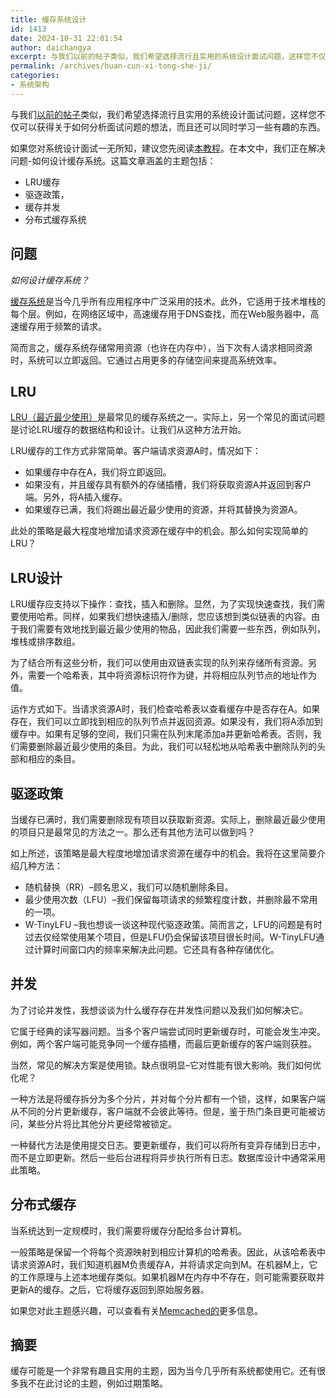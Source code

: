 ```yaml
---
title: 缓存系统设计
id: 1413
date: 2024-10-31 22:01:54
author: daichangya
excerpt: 与我们以前的帖子类似，我们希望选择流行且实用的系统设计面试问题，这样您不仅可以获得关于如何分析面试问题的想法，而且还可以同时学习一些有趣的东西。如果您对系统设计面试一无所知，建议您先阅读本教程。在本文中，我们正在解决问题-如何设计缓存系统。这篇文章涵盖的主题包括：LRU缓存驱逐政策，缓存并发分布式缓
permalink: /archives/huan-cun-xi-tong-she-ji/
categories:
- 系统架构
---
```


与我们[以前的帖子](http://blog.gainlo.co/index.php/category/system-design-interview-questions/)类似，我们希望选择流行且实用的系统设计面试问题，这样您不仅可以获得关于如何分析面试问题的想法，而且还可以同时学习一些有趣的东西。

如果您对系统设计面试一无所知，建议您先阅读[本教程](https://blog.jsdiff.com/archives/8-things-you-need-to-know-before-system-design-interviews/)。在本文中，我们正在解决问题-如何设计缓存系统。这篇文章涵盖的主题包括：

*   LRU缓存
*   驱逐政策，
*   缓存并发
*   分布式缓存系统

问题
--

_如何设计缓存系统？_

[缓存系统](https://en.wikipedia.org/wiki/Cache_(computing))是当今几乎所有应用程序中广泛采用的技术。此外，它适用于技术堆栈的每个层。例如，在网络区域中，高速缓存用于DNS查找，而在Web服务器中，高速缓存用于频繁的请求。

简而言之，缓存系统存储常用资源（也许在内存中），当下次有人请求相同资源时，系统可以立即返回。它通过占用更多的存储空间来提高系统效率。

LRU
---

[LRU（最近最少使用）](https://en.wikipedia.org/wiki/Cache_algorithms#LRU)是最常见的缓存系统之一。实际上，另一个常见的面试问题是讨论LRU缓存的数据结构和设计。让我们从这种方法开始。

LRU缓存的工作方式非常简单。客户端请求资源A时，情况如下：

*   如果缓存中存在A，我们将立即返回。
*   如果没有，并且缓存具有额外的存储插槽，我们将获取资源A并返回到客户端。另外，将A插入缓存。
*   如果缓存已满，我们将踢出最近最少使用的资源，并将其替换为资源A。

此处的策略是最大程度地增加请求资源在缓存中的机会。那么如何实现简单的LRU？

LRU设计
-----

LRU缓存应支持以下操作：查找，插入和删除。显然，为了实现快速查找，我们需要使用哈希。同样，如果我们想快速插入/删除，您应该想到类似链表的内容。由于我们需要有效地找到最近最少使用的物品，因此我们需要一些东西，例如队列，堆栈或排序数组。

为了结合所有这些分析，我们可以使用由双链表实现的队列来存储所有资源。另外，需要一个哈希表，其中将资源标识符作为键，并将相应队列节点的地址作为值。

运作方式如下。当请求资源A时，我们检查哈希表以查看缓存中是否存在A。如果存在，我们可以立即找到相应的队列节点并返回资源。如果没有，我们将A添加到缓存中。如果有足够的空间，我们只需在队列末尾添加a并更新哈希表。否则，我们需要删除最近最少使用的条目。为此，我们可以轻松地从哈希表中删除队列的头部和相应的条目。

驱逐政策
----

当缓存已满时，我们需要删除现有项目以获取新资源。实际上，删除最近最少使用的项目只是最常见的方法之一。那么还有其他方法可以做到吗？

如上所述，该策略是最大程度地增加请求资源在缓存中的机会。我将在这里简要介绍几种方法：

*   随机替换（RR）–顾名思义，我们可以随机删除条目。
*   最少使用次数（LFU）–我们保留每项请求的频繁程度计数，并删除最不常用的一项。
*   W-TinyLFU –我也想谈一谈这种现代驱逐政策。简而言之，LFU的问题是有时过去仅经常使用某个项目，但是LFU仍会保留该项目很长时间。W-TinyLFU通过计算时间窗口内的频率来解决此问题。它还具有各种存储优化。

并发
--

为了讨论并发性，我想谈谈为什么缓存存在并发性问题以及我们如何解决它。

它属于经典的读写器问题。当多个客户端尝试同时更新缓存时，可能会发生冲突。例如，两个客户端可能竞争同一个缓存插槽，而最后更新缓存的客户端则获胜。

当然，常见的解决方案是使用锁。缺点很明显–它对性能有很大影响。我们如何优化呢？

一种方法是将缓存拆分为多个分片，并对每个分片都有一个锁，这样，如果客户端从不同的分片更新缓存，客户端就不会彼此等待。但是，鉴于热门条目更可能被访问，某些分片将比其他分片更经常被锁定。

一种替代方法是使用提交日志。要更新缓存，我们可以将所有变异存储到日志中，而不是立即更新。然后一些后台进程将异步执行所有日志。数据库设计中通常采用此策略。

分布式缓存
-----

当系统达到一定规模时，我们需要将缓存分配给多台计算机。

一般策略是保留一个将每个资源映射到相应计算机的哈希表。因此，从该哈希表中请求资源A时，我们知道机器M负责缓存A，并将请求定向到M。在机器M上，它的工作原理与上述本地缓存类似。如果机器M在内存中不存在，则可能需要获取并更新A的缓存。之后，它将缓存返回到原始服务器。

如果您对此主题感兴趣，可以查看有关[Memcached的](https://en.wikipedia.org/wiki/Memcached)更多信息。

摘要
--

缓存可能是一个非常有趣且实用的主题，因为当今几乎所有系统都使用它。还有很多我不在此讨论的主题，例如过期策略。
